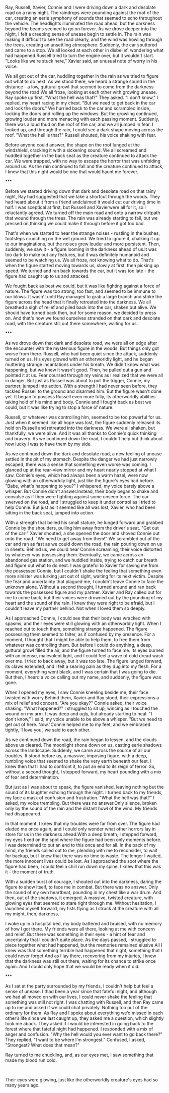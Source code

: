 Ray, Russell, Xavier, Connie and I were driving down a dark and desolate road on a rainy night. The raindrops were pounding against the roof of the car, creating an eerie symphony of sounds that seemed to echo throughout the vehicle. The headlights illuminated the road ahead, but the darkness beyond the beams seemed to go on forever. As we drove deeper into the night, I felt a creeping sense of unease begin to settle in. The rain was making it difficult to see the road clearly, and the wind was howling through the trees, creating an unsettling atmosphere. Suddenly, the car sputtered and came to a stop. We all looked at each other in disbelief, wondering what had happened.Russell tried to turn the engine over, but it wouldn't start. "Looks like we're stuck here," Xavier said, an unusual note of worry in his voice.

We all got out of the car, huddling together in the rain as we tried to figure out what to do next. As we stood there, we heard a strange sound in the distance - a low, guttural growl that seemed to come from the darkness beyond the road.We all froze, looking at each other with growing unease. Ray spoke up first. "What the hell was that?" They asked. "I don't know," I replied, my heart racing in my chest. "But we need to get back in the car and lock the doors." We hurried back to the car and scrambled inside, locking the doors and rolling up the windows. But the growling continued, growing louder and more menacing with each passing moment. Suddenly, there was a loud thud on the roof of the car, and we all jumped in fear. I looked up, and through the rain, I could see a dark shape moving across the roof. "What the hell is that?" Russell shouted, his voice shaking with fear.

Before anyone could answer, the shape on the roof lunged at the windshield, cracking it with a sickening sound. We all screamed and huddled together in the back seat as the creature continued to attack the car. We were trapped, with no way to escape the horror that was unfolding around us. As the rain continued to fall and the creature continued to attack, I knew that this night would be one that would haunt me forever.

\*\*\*

Before we started driving down that dark and desolate road on that rainy night, Ray had suggested that we take a shortcut through the woods. They had heard about it from a friend andclaimed it would cut our driving time in half. I was sceptical at first, but Russell and Xavierwere all for it, so I reluctantly agreed. We turned off the main road and onto a narrow dirtpath that wound through the trees. The rain was already starting to fall, but we pressed on,thinking we could make it through before it got too bad.

That's when we started to hear the strange noises - rustling in the bushes, footsteps crunching on the wet ground. We tried to ignore it, chalking it up to our imaginations, but the noises grew louder and more persistent. Then, suddenly, we saw it - a figure looming in the darkness ahead of us.It was too dark to make out any features, but it was definitely humanoid and seemed to be watching us. We all froze, not knowing what to do. That's when the figure started moving towards us, slowly at first, then picking up speed. We turned and ran back towards the car, but it was too late - the figure had caught up to us and attacked.

We fought back as best we could, but it was like fighting against a force of nature. The figure was too strong, too fast, and seemed to be immune to our blows. It wasn't until Ray managed to grab a large branch and strike the figure across the head that it finally retreated into the darkness. We all breathed a sigh of relief and piled back into the car, shaken but alive. We should have turned back then, but for some reason, we decided to press on. And that's how we found ourselves stranded on that dark and desolate road, with the creature still out there somewhere, waiting for us.

\*\*\*

As we drove down that dark and desolate road, we were all on edge after the encounter with the mysterious figure in the woods. But things only got worse from there. Russell, who had been quiet since the attack, suddenly turned on us. His eyes glowed with an otherworldly light, and he began muttering strange incantations under his breath. We didn't know what was happening, but we knew it wasn't good. Then, he pulled out a gun and pointed it at us. Fear coursed through my veins as I realized that we were all in danger. But just as Russell was about to pull the trigger, Connie, my partner, jumped into action. With a strength I had never seen before, they tackled Russell to the ground and disarmed him. But the figure wasn't done yet. It began to possess Russell even more fully, its otherworldly abilities taking hold of his mind and body. Connie and I fought back as best we could, but it was like trying to stop a force of nature.

Russell, or whatever was controlling him, seemed to be too powerful for us. Just when it seemed like all hope was lost, the figure suddenly released its hold on Russell and retreated into the darkness. We were all shaken, but thankfully, we were alive. And it was all thanks to Connie's quick thinking and bravery. As we continued down the road, I couldn't help but think about how lucky I was to have them by my side.

As we continued down the dark and desolate road, a new feeling of unease settled in the pit of my stomach. Despite the danger we had just narrowly escaped, there was a sense that something even worse was coming. I glanced up at the rear-view mirror and my heart nearly stopped at what I saw. Connie's eyes, which had always been a warm hazel, were now glowing with an otherworldly light, just like the figure's eyes had before. "Babe, what's happening to you?" I whispered, my voice barely above a whisper. But Connie didn't answer.Instead, their body began to shake and convulse as if they were fighting against some unseen force. The car swerved on the road, and I struggled to keep it under control as I tried to help Connie. But just as it seemed like all was lost, Xavier, who had been sitting in the back seat, jumped into action.

With a strength that belied his small stature, he lunged forward and grabbed Connie by the shoulders, pulling him away from the driver's seat. "Get out of the car!" Xavier shouted, a she opened the door and shoved Connie out onto the road. "We need to get away from them!" We scrambled out of the car and ran as fast as we could down the road, the rain pouring down on us in sheets. Behind us, we could hear Connie screaming, their voice distorted by whatever was possessing them. Eventually, we came across an abandoned gas station, and we huddled inside, trying to catch our breath and figure out what to do next. I was grateful to Xavier for saving me from the possessed Connie, but I couldn't shake the feeling that something even more sinister was lurking just out of sight, waiting for its next victim. Despite the fear and uncertainty that plagued me, I couldn't leave Connie to face the unknown alone. Without a second thought, I turned around and ran back towards the possessed figure and my partner. Xavier and Ray called out for me to come back, but their voices were drowned out by the pounding of my heart and the sound of the rain. I knew they were right to be afraid, but I couldn't leave my partner behind. Not when I loved them so deeply.

As I approached Connie, I could see that their body was wracked with spasms, and their eyes were still glowing with an otherworldly light. When I reached out to touch them, something strange happened. The figure possessing them seemed to falter, as if confused by my presence. For a moment, I thought that I might be able to help them, to free them from whatever was controlling them. But before I could do anything, a deep, guttural growl filled the air, and the figure turned to face me. Its eyes burned with an intense, malevolent light, and I could feel a wave of cold dread wash over me. I tried to back away, but it was too late. The figure lunged forward, its claws extended, and I felt a searing pain as they dug into my flesh. For a moment, everything went black, and I was certain that I was going to die. But then, I heard a voice calling out my name, and suddenly, the figure was gone.

When I opened my eyes, I saw Connie kneeling beside me, their face twisted with worry.Behind them, Xavier and Ray stood, their expressions a mix of relief and concern. "Are you okay?" Connie asked, their voice shaking. "What happened?" I struggled to sit up, wincing as I touched the wound on my arm. It was deep and ugly, but already starting to heal. "I don't know," I said, my voice unable to be above a whisper. "But we need to get out of here. Now."Connie helped me to my feet, and we embraced tightly, ‘I love you’, we said to each other.

As we continued down the road, the rain began to lessen, and the clouds above us cleared. The moonlight shone down on us, casting eerie shadows across the landscape. Suddenly, we came across the source of all our troubles. It stood before us, a massive, imposing figure, with a deep, rumbling voice that seemed to shake the very earth beneath our feet. I knew then that I had to confront it, to put an end to its reign of terror. So, without a second thought, I stepped forward, my heart pounding with a mix of fear and determination.

But just as I was about to speak, the figure vanished, leaving nothing but the sound of its laughter echoing through the night. I turned back to my friends, my face a mask of confusion and frustration. "What the hell was that?" I asked, my voice trembling. But there was no answer.Only silence, broken only by the sound of the rain and the distant howl of the wind. My friends had disappeared.

In that moment, I knew that my troubles were far from over. The figure had eluded me once again, and I could only wonder what other horrors lay in store for us in the darkness ahead.With a deep breath, I stepped forward, my eyes fixed on the spot where the figure had been only moments before. I was determined to put an end to this once and for all. In the back of my mind, my friends called out to me, pleading with me to reconsider, to wait for backup, but I knew that there was no time to waste. The longer I waited, the more innocent lives could be lost. As I approached the spot where the figure had been, I could feel a chill run down my spine. I knew that this was it - the moment of truth.

With a sudden burst of courage, I shouted out into the darkness, daring the figure to show itself, to face me in combat. But there was no answer. Only the sound of my own heartbeat, pounding in my chest like a war drum. And then, out of the shadows, it emerged. A massive, twisted creature, with glowing eyes that seemed to stare right through me. Without hesitation, I launched myself forward, my fists flying as I struck at the creature with all my might, then, darkness.

I woke up in a hospital bed, my body battered and bruised, with no memory of how I got there. My friends were all there, looking at me with concern and relief. But there was something in their eyes - a hint of fear and uncertainty that I couldn't quite place. As the days passed, I struggled to piece together what had happened, but the memories remained elusive All I knew was that something terrible had happened that night, something that I could never forget.And as I lay there, recovering from my injuries, I knew that the darkness was still out there, waiting for its chance to strike once again. And I could only hope that we would be ready when it did.

\*\*\*

As I sat at the party surrounded by my friends, I couldn't help but feel a sense of unease. I thad been a year since that fateful night, and although we had all moved on with our lives, I could never shake the feeling that something was still not right. I was chatting with Russell, and then Ray came up to me and asked if we could chat privately. Nothing too out of the ordinary for them. As Ray and I spoke about everything we’d missed in each other’s life since we last caught up, they asked me a question, which slightly took me aback. They asked if I would be interested in going back to the forest where that fateful night had happened. I responded with a mix of anger and confusion. "Why the hell would you ever want to go back there?" They replied, "I want to be where I’m strongest." Confused, I asked, "Strongest? What does that mean?"

Ray turned to me chuckling, and, as our eyes met, I saw something that made my blood run cold.

&#x200B;

Their eyes were glowing, just like the otherworldly creature's eyes had so many years ago.
